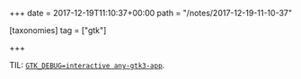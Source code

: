 +++
date = 2017-12-19T11:10:37+00:00
path = "/notes/2017-12-19-11-10-37"

[taxonomies]
tag = ["gtk"]

+++

TIL: [`GTK_DEBUG=interactive any-gtk3-app`](https://wiki.gnome.org/Projects/GTK%2B/Inspector). 